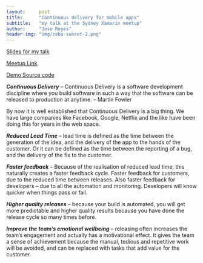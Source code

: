 ```yaml
---
layout:     post
title:      "Continuous delivery for mobile apps"
subtitle:   "my talk at the Sydney Xamarin meetup"
author:     "Jose Reyes"
header-img: "img/cebu-sunset-2.png"
---
```


[Slides for my talk](https://docs.google.com/presentation/d/16rtnAfWC_2qQ59FzC1fxHVtxYqY4dqEOsvc6ViGyf3M/pub?start=false&loop=false&delayms=3000&slide=id.p)

[Meetup Link](https://www.meetup.com/SydneyMobileDotNetDevelopers/events/233229471/)

[Demo Source code](https://bitbucket.org/jaeyow/xamarinapp)

__*Continuous Delivery*__ – Continuous Delivery is a software development discipline where you build software in such a way that the software can be released to production at anytime. – Martin Fowler

By now it is well established that Continuous Delivery is a big thing. We have large companies like Facebook, Google, Netflix and the like have been doing this for years in the web space.

__*Reduced Lead Time*__ – lead time is defined as the time between the generation of the idea, and the delivery of the app to the hands of the customer. Or it can be defined as the  time between the reporting of a bug, and the delivery of the fix to the customer.

__*Faster feedback*__ – Because of the realisation of reduced lead time, this naturally creates a faster feedback cycle. Faster feedback for customers, due to the reduced time between releases. Also faster feedback for developers – due to all the automation and monitoring. Developers will know quicker when things pass or fail.

__*Higher quality releases*__ – because your build is automated, you will get more predictable and higher quality results because you have done the release cycle so many times before.

__*Improve the team’s emotional wellbeing*__ – releasing often increases the team’s engagement and actually has a motivational effect. It gives the team a sense of achievement because the manual, tedious and repetitive work will be avoided, and can be replaced with tasks that add value for the customer.
